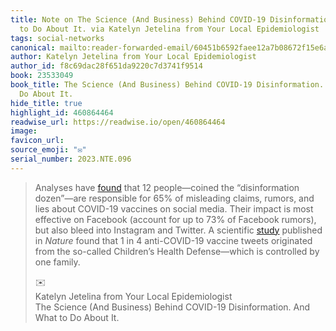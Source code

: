 ```yaml
---
title: Note on The Science (And Business) Behind COVID-19 Disinformation. And What
  to Do About It. via Katelyn Jetelina from Your Local Epidemiologist
tags: social-networks
canonical: mailto:reader-forwarded-email/60451b6592faee12a7b08672f15e6a8c
author: Katelyn Jetelina from Your Local Epidemiologist
author_id: f8c69dac28f651da9220c7d3741f9514
book: 23533049
book_title: The Science (And Business) Behind COVID-19 Disinformation. And What to
  Do About It.
hide_title: true
highlight_id: 460864464
readwise_url: https://readwise.io/open/460864464
image:
favicon_url:
source_emoji: "✉️"
serial_number: 2023.NTE.096
---
```

> Analyses have [found](https://substack.com/redirect/73a50a64-a1bb-4c6c-b204-8a0b501f9c07?j=eyJ1IjoiMXlmdTFqIn0.qYv5NVQwodvs9yAW1b9IqXxz-UTiPAUp4JXaRMXUArU) that 12 people—coined the “disinformation dozen”—are responsible for 65% of misleading claims, rumors, and lies about COVID-19 vaccines on social media. Their impact is most effective on Facebook (account for up to 73% of Facebook rumors), but also bleed into Instagram and Twitter. A scientific [study](https://substack.com/redirect/d6421474-9b59-4f22-9815-758d80c0356a?j=eyJ1IjoiMXlmdTFqIn0.qYv5NVQwodvs9yAW1b9IqXxz-UTiPAUp4JXaRMXUArU) published in *Nature* found that 1 in 4 anti-COVID-19 vaccine tweets originated from the so-called Children’s Health Defense—which is controlled by one family.
> <div class="quoteback-footer"><div class="quoteback-avatar"><span class="mini-emoji"> ✉️</span></div><div class="quoteback-metadata"><div class="metadata-inner"><span style="display:none">FROM:</span><div aria-label="Katelyn Jetelina from Your Local Epidemiologist" class="quoteback-author"> Katelyn Jetelina from Your Local Epidemiologist</div><div aria-label="The Science (And Business) Behind COVID-19 Disinformation. And What to Do About It." class="quoteback-title"> The Science (And Business) Behind COVID-19 Disinformation. And What to Do About It.</div></div></div></div>